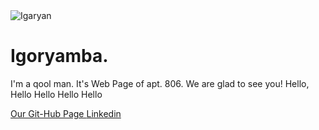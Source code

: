 <!DOCTYPE html>
<html lang="en">
  <head>
    <meta charset="UTF-8" />
    <meta name="viewport" content="width=device-width, initial-scale=1.0" />
    <title>My Avesome Page 806</title>
    <link
      href="https://cdn.jsdelivr.net/npm/bootstrap@5.2.0/dist/css/bootstrap.min.css"
      rel="stylesheet"
      integrity="sha384-gH2yIJqKdNHPEq0n4Mqa/HGKIhSkIHeL5AyhkYV8i59U5AR6csBvApHHNl/vI1Bx"
      crossorigin="anonymous"
    />
  </head>
  <body>
    <div class="container text-center">
      <div class="row">
        <div class="col-lg-6 col-md-8 mx-auto">
          <img src="imageIgor.jpg.jpg" alt="Igaryan" />
          <h1 class="fw-light">Igoryamba.</h1>
          <p class="lead text-muted">
            I'm a qool man. It's Web Page of apt. 806. We are glad to see you!
            Hello, Hello Hello Hello Hello
          </p>
          <a
            href="https://github.com/CrimsonMoth"
            target="_blank"
            class="btn btn-outline-primary"
          >
            Our Git-Hub Page
          </a>
          <a
            href="https://www.linkedin.com/in/alexander-begovatov-b2664122b/"
            target="_blank"
            class="btn btn-outline-warning"
          >
            Linkedin
          </a>
        </div>
      </div>
    </div>
  </body>
</html>

